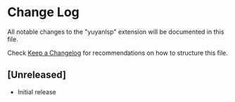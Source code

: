 # Change Log

All notable changes to the "yuyanlsp" extension will be documented in this file.

Check [Keep a Changelog](http://keepachangelog.com/) for recommendations on how to structure this file.

## [Unreleased]

- Initial release